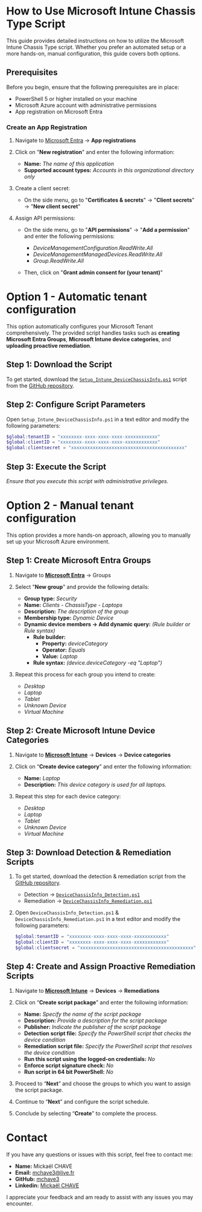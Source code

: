 # How to Use Microsoft Intune Chassis Type Script

This guide provides detailed instructions on how to utilize the Microsoft Intune Chassis Type script. Whether you prefer an automated setup or a more hands-on, manual configuration, this guide covers both options.

## Prerequisites

Before you begin, ensure that the following prerequisites are in place:

- PowerShell 5 or higher installed on your machine
- Microsoft Azure account with administrative permissions
- App registration on Microsoft Entra

### Create an App Registration

1) Navigate to [Microsoft Entra](https://portal.azure.com/) -> **App registrations**
2) Click on "**New registration**" and enter the following information:
    - **Name:** _The name of this application_
    - **Supported account types:** _Accounts in this organizational directory only_

3) Create a client secret:
    - On the side menu, go to "**Certificates & secrets**" -> "**Client secrets**" -> "**New client secret**"

4) Assign API permissions:
    - On the side menu, go to "**API permissions**" -> "**Add a permission**" and enter the following permissions:

        - _DeviceManagementConfiguration.ReadWrite.All_
        - _DeviceManagementManagedDevices.ReadWrite.All_
        - _Group.ReadWrite.All_

    - Then, click on "**Grant admin consent for (your tenant)**"

# Option 1 - Automatic tenant configuration

This option automatically configures your Microsoft Tenant comprehensively. The provided script handles tasks such as **creating Microsoft Entra Groups**, **Microsoft Intune device categories**, and **uploading proactive remediation**.

## Step 1: Download the Script

To get started, download the [`Setup_Intune_DeviceChassisInfo.ps1`](https://github.com/mchave3/PowerShell-Scripts/blob/main/Intune/Manage-ChassisType/Setup_Intune_DeviceChassisInfo.ps1) script from the [GitHub repository](https://github.com/mchave3/PowerShell-Scripts/tree/main/Intune/Manage-ChassisType).


## Step 2: Configure Script Parameters

Open `Setup_Intune_DeviceChassisInfo.ps1` in a text editor and modify the following parameters:

```powershell
$global:tenantID = "xxxxxxxx-xxxx-xxxx-xxxx-xxxxxxxxxxxx"
$global:clientID = "xxxxxxxx-xxxx-xxxx-xxxx-xxxxxxxxxxxx"
$global:clientsecret = "xxxxxxxxxxxxxxxxxxxxxxxxxxxxxxxxxxxxxxxxxx"
```

## Step 3: Execute the Script

_Ensure that you execute this script with administrative privileges._

# Option 2 - Manual tenant configuration

This option provides a more hands-on approach, allowing you to manually set up your Microsoft Azure environment.

## Step 1: Create Microsoft Entra Groups

1) Navigate to **[Microsoft Entra](https://portal.azure.com/)** -> Groups
2) Select "**New group**" and provide the following details:
    - **Group type:** _Security_
    - **Name:** _Clients - ChassisType - Laptops_
    - **Description:** _The description of the group_
    - **Membership type:** _Dynamic Device_
    - **Dynamic device members -> Add dynamic query:** _(Rule builder or Rule syntax)_
        - **Rule builder:**
            - **Property:** _deviceCategory_
            - **Operator:** _Equals_
            - **Value:** _Laptop_
        - **Rule syntax:** _(device.deviceCategory -eq "Laptop")_

3) Repeat this process for each group you intend to create:

    - _Desktop_
    - _Laptop_
    - _Tablet_
    - _Unknown Device_
    - _Virtual Machine_

## Step 2: Create Microsoft Intune Device Categories

1) Navigate to **[Microsoft Intune](https://endpoint.microsoft.com/)** -> **Devices** -> **Device categories**
2) Click on “**Create device category**” and enter the following information:

    - **Name:** _Laptop_
    - **Description:** _This device category is used for all laptops._

3) Repeat this step for each device category:

    - _Desktop_
    - _Laptop_
    - _Tablet_
    - _Unknown Device_
    - _Virtual Machine_

## Step 3: Download Detection & Remediation Scripts

1) To get started, download the detection & remediation script from the [GitHub repository](https://github.com/mchave3/PowerShell-Scripts/tree/main/Intune/Manage-ChassisType/Remediation).

    - Detection -> [`DeviceChassisInfo_Detection.ps1`](https://github.com/mchave3/PowerShell-Scripts/blob/main/Intune/Manage-ChassisType/Remediation/DeviceChassisInfo_Detection.ps1) 
    - Remediation -> [`DeviceChassisInfo_Remediation.ps1`](https://github.com/mchave3/PowerShell-Scripts/blob/main/Intune/Manage-ChassisType/Remediation/DeviceChassisInfo_Remediation.ps1) 

2) Open `DeviceChassisInfo_Detection.ps1` & `DeviceChassisInfo_Remediation.ps1` in a text editor and modify the following parameters:

    ```powershell
    $global:tenantID = "xxxxxxxx-xxxx-xxxx-xxxx-xxxxxxxxxxxx"
    $global:clientID = "xxxxxxxx-xxxx-xxxx-xxxx-xxxxxxxxxxxx"
    $global:clientsecret = "xxxxxxxxxxxxxxxxxxxxxxxxxxxxxxxxxxxxxxxxxx"
    ```

## Step 4: Create and Assign Proactive Remediation Scripts

1) Navigate to **[Microsoft Intune](https://endpoint.microsoft.com/)** -> **Devices** -> **Remediations**
2) Click on “**Create script package**” and enter the following information:

    - **Name:** _Specify the name of the script package_
    - **Description:** _Provide a description for the script package_
    - **Publisher:** _Indicate the publisher of the script package_
    - **Detection script file:** _Specify the PowerShell script that checks the device condition_
    - **Remediation script file:** _Specify the PowerShell script that resolves the device condition_
    - **Run this script using the logged-on credentials:** _No_
    - **Enforce script signature check:** _No_
    - **Run script in 64 bit PowerShell:** _No_

3) Proceed to “**Next**” and choose the groups to which you want to assign the script package.
4) Continue to “**Next**” and configure the script schedule.
5) Conclude by selecting “**Create**” to complete the process.

# Contact

If you have any questions or issues with this script, feel free to contact me:

- **Name:** Mickaël CHAVE
- **Email:** mchave3@live.fr
- **GitHub:** [mchave3](https://github.com/mchave3)
- **Linkedin:** [Mickaël CHAVE](https://www.linkedin.com/in/micka%C3%ABl-chave-5301ba15b/)

I appreciate your feedback and am ready to assist with any issues you may encounter.